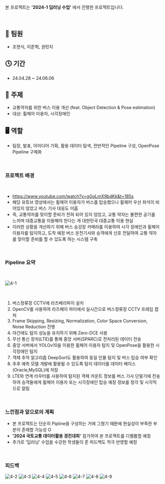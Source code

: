 본 프로젝트는 **'2024-1 딥러닝 수업'** 에서 진행한 프로젝트입니다. 

<br/>

## 👬 팀원
- 조현식, 이준혁, 권민지

## 🕓 기간
- 24.04.28 ~ 24.06.06

## 📑 주제
- 교통약자를 위한 버스 이용 개선 (feat. Object Detection & Pose estimation)
- 대상: 휠체어 이용자, 시각장애인

## 🖥 역할 
- 팀장, 발표, 아이디어 기획, 활용 데이터 탐색, 전반적인 Pipeline 구성, OpenPose Pipeline 구체화

<br/>

### 프로젝트 배경

<br/>

- https://www.youtube.com/watch?v=gGgLmX9bdKk&t=185s
- 해당 유튜브 영상에서는 휠체어 이용자가 버스를 탑승했으나 휠체어 우선 좌석이 비어있지 않았고 버스 기사 대응도 미흡
- 즉, 교통약자를 맞이할 준비가 전혀 되어 있지 않았고, 교통 약자는 불편한 공기를 느끼며 대중교통을 이용해야 한다는 게 대한민국 대중교통 이용 현실  
- 이러한 상황을 개선하기 위해 버스 승강장 카메라를 이용하여 시각 장애인과 휠체어 이용자를 탐지하고, 도착 예정 버스 운전기사와 승객에게 신호 전달하여 교통 약자를 맞이할 준비를 할 수 있도록 하는 시스템 구축


<br/>

### Pipeline 요약

<br/>

![4-1](https://github.com/user-attachments/assets/74b08331-e271-470e-b613-616bec767e7a)

<br/>

1. 버스정류장 CCTV에 라즈베리파이 설치
2. OpenCV를 사용하여 라즈페이 파이에서 실시간으로 버스정류장 CCTV 프레임 캡처
3. Frame Skipping, Resizing, Normalization, Color Space Conversion, Noise Reduction 진행
4. 야간에도 탐지 성능을 유지하기 위해 Zero-DCE 사용
5. 무선 통신 장치(LTE)를 통해 중앙 서버(SPARC)로 전처리된 데이터 전송
6. 중앙 서버에서 YOLOv10을 이용한 휠체어 이용자 탐지 및 OpenPose을 활용한 시각장애인 탐지
7. 객체 추적 알고리즘 DeepSort도 활용하여 동일 인물 탐지 및 버스 탑승 여부 확인
8. 추후 예측 모델 개발에 활용될 수 있도록 탐지 데이터를 데이터 베이스(Oracle,MySQL)에 저장
9. LTE와 연계 라우터를 사용하여 탐지된 객체 카운트 정보를 버스 기사 단말기에 전송하여 승객들에게 휠체어 이용자 또는 시각장애인 탑승 예정 정보를 청각 및 시각적으로 알림

<br/>

### 느낀점과 앞으로의 계획
- 본 프로젝트는 단순히 Pipline을 구성하는 거에 그쳤기 때문에 현실성이 부족한 부분이 존재할 가능성 O
- **'2024 국토교통 데이터활용 경진대회'** 참가하여 본 프로젝트를 디벨롭할 예정
- 추가로 '딥러닝' 수업을 수강한 학생들이 준 피드백도 적극 반영할 예정

<br/>

### 피드백
![4-2](https://github.com/user-attachments/assets/08f9ee62-c78c-433b-8181-d288c450e2db)
![4-3](https://github.com/user-attachments/assets/11fc9965-02b3-46d6-a13b-a8ad8ce5cc77)
![4-4](https://github.com/user-attachments/assets/605dbb19-89ac-4a15-af24-28b2329c7445)
![4-5](https://github.com/user-attachments/assets/3c10cdfd-8ba2-4fc5-944d-b4aa639fd177)
![4-6](https://github.com/user-attachments/assets/da3ecd1b-5018-41fe-b80c-49c84ba27632)
![4-7](https://github.com/user-attachments/assets/b57b8ce1-38d8-4e37-8128-1c7ee3b2cc6e)
![4-8](https://github.com/user-attachments/assets/1d816990-70b3-45f1-b153-7da91784c707)
![4-9](https://github.com/user-attachments/assets/3910d8a2-2d4e-4fa2-802d-9f45e2cc8500)







